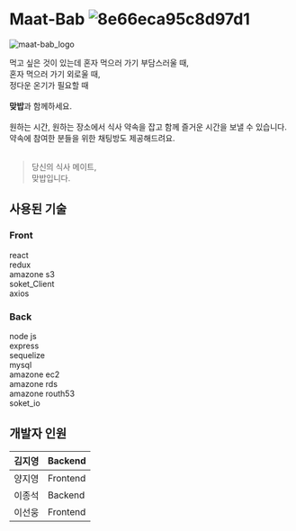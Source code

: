 
# Maat-Bab ![8e66eca95c8d97d1](https://user-images.githubusercontent.com/81890240/140760183-bbd017d5-30cc-49a8-a9b5-6972e06e3e0d.png)

![maat-bab_logo](https://user-images.githubusercontent.com/81890240/140764361-ef2991a3-3985-4cf2-92f1-4e895b4368a2.jpg)


먹고 싶은 것이 있는데 혼자 먹으러 가기 부담스러울 때, <br />
혼자 먹으러 가기 외로울 때, <br />
정다운 온기가 필요할 때 <br /><br />
**맞밥**과 함께하세요. <br /><br />
원하는 시간, 원하는 장소에서 식사 약속을 잡고 함께 즐거운 시간을 보낼 수 있습니다. <br />
약속에 참여한 분들을 위한 채팅방도 제공해드려요. <br /><br />
> 당신의 식사 메이트,<br /> 맞밥입니다.<br />

## 사용된 기술
### Front
react <br />
redux <br />
amazone s3 <br />
soket_Client <br />
axios <br />

### Back
node js <br />
express <br />
sequelize <br />
mysql <br />
amazone ec2 <br />
amazone rds <br />
amazone routh53 <br />
soket_io <br />

## 개발자 인원
  | 김지영 | Backend |
  | --- | --- |
  | 양지영 | Frontend |
  | 이종석 | Backend |
  | 이선웅 | Frontend |
